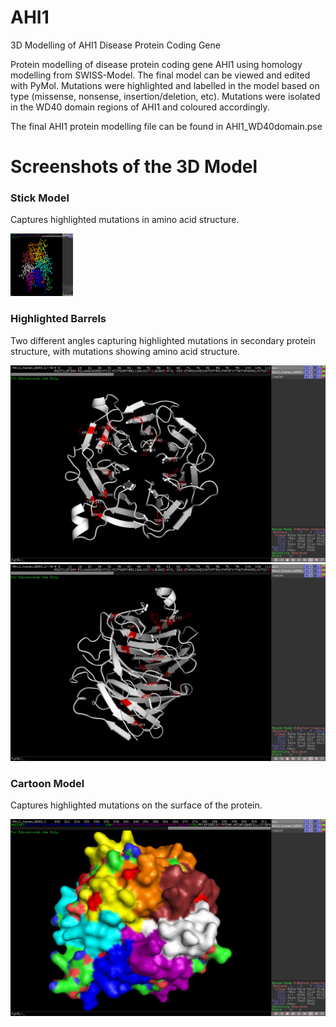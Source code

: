 # AHI1
3D Modelling of AHI1 Disease Protein Coding Gene

Protein modelling of disease protein coding gene AHI1 using homology modelling from SWISS-Model. The final model can be viewed and edited with PyMol. Mutations were highlighted and labelled in the model based on type (missense, nonsense, insertion/deletion, etc). Mutations were isolated in the WD40 domain regions of AHI1 and coloured accordingly.

The final AHI1 protein modelling file can be found in AHI1_WD40domain.pse

# Screenshots of the 3D Model

### Stick Model
Captures highlighted mutations in amino acid structure.

<img src="https://github.com/rachelywong/AHI1/blob/master/img/aa.png" width="100" height="100">

### Highlighted Barrels

Two different angles capturing highlighted mutations in secondary protein structure, with mutations showing amino acid structure.

![Cartoon Model](https://github.com/rachelywong/AHI1/blob/master/img/sec_struc_1.png)
![Cartoon Model](https://github.com/rachelywong/AHI1/blob/master/img/sec_struc_2.png)

### Cartoon Model
Captures highlighted mutations on the surface of the protein. 

![Cartoon Model](https://github.com/rachelywong/AHI1/blob/master/img/blob.png)
